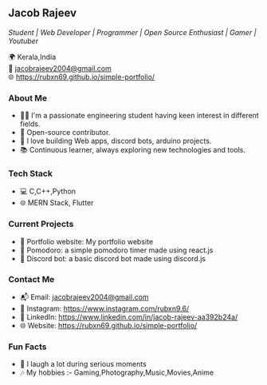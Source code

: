 ## Jacob Rajeev
*Student | Web Developer | Programmer | Open Source Enthusiast | Gamer | Youtuber*

🌍 Kerala,India
<br>
📧 jacobrajeev2004@gmail.com
<br>
🌐 https://rubxn69.github.io/simple-portfolio/

### About Me

- 👨‍💻 I'm a passionate engineering student having keen interest in different fields.
- 🌟 Open-source contributor.
- 🚀 I love building Web apps, discord bots, arduino projects.
- 📚 Continuous learner, always exploring new technologies and tools.

### Tech Stack

- 💻 C,C++,Python
- 🌐 MERN Stack, Flutter

### Current Projects

- 🔭 Portfolio website: My portfolio website
- 🔭 Pomodoro: a simple pomodoro timer made using react.js
- 🔭 Discord bot: a basic discord bot made using discord.js

### Contact Me

- 📬 Email: jacobrajeev2004@gmail.com
- 📱 Instagram: https://www.instagram.com/rubxn9.6/
- 💼 LinkedIn: https://www.linkedin.com/in/jacob-rajeev-aa392b24a/
- 🌐 Website: https://rubxn69.github.io/simple-portfolio/

### Fun Facts

- 🌟 I laugh a lot during serious moments
- 🎶 My hobbies :- Gaming,Photography,Music,Movies,Anime


